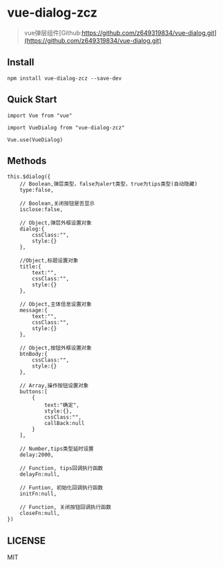 # vue-dialog-zcz

> vue弹层组件[Github:https://github.com/z649319834/vue-dialog.git](https://github.com/z649319834/vue-dialog.git)

## Install

	npm install vue-dialog-zcz --save-dev

## Quick Start

	import Vue from "vue"

	import VueDialog from "vue-dialog-zcz"

	Vue.use(VueDialog)


## Methods

	this.$dialog({
		// Boolean,弹层类型，false为alert类型，true为tips类型(自动隐藏)
		type:false,
		
		// Boolean,关闭按钮是否显示
		isclose:false,

		// Object,弹层外框设置对象
		dialog:{
			cssClass:"",
			style:{}
		},
		
		//Object,标题设置对象
		title:{
			text:"",
			cssClass:"",
			style:{}
		},

		// Object,主体信息设置对象
		message:{
			text:"",
			cssClass:"",
			style:{}
		},

		// Object,按钮外框设置对象
		btnBody:{
			cssClass:"",
			style:{}
		},

		// Array,操作按钮设置对象
		buttons:[
			{
				text:"确定",
				style:{},
				cssClass:"",
				callBack:null
			}
		],

		// Number,tips类型延时设置
		delay:2000,

		// Function, tips回调执行函数
		delayFn:null,

		// Funtion, 初始化回调执行函数
		initFn:null,

		// Function, 关闭按钮回调执行函数
		closeFn:null,
	})

## LICENSE

MIT